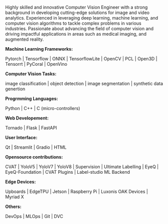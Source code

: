 Highly skilled and innovative Computer Vision Engineer with a strong background in developing cutting-edge solutions for image and video analytics. Experienced in leveraging deep learning, machine learning, and computer vision algorithms to tackle complex problems in various industries. Passionate about advancing the field of computer vision and driving impactful applications in areas such as medical imaging, and augmented reality.


**Machine Learning Frameworks:**

Pytorch | Tensorflow | ONNX | TensorflowLite | OpenCV | PCL | Open3D | Tensorrt | PyCoral | OpenVino 

**Computer Vision Tasks:**

image classification | object detection | image segmentation | synthetic data genertion

**Progrmming Languages:**

Python | C++ | C (micro-controllers)

**Web Developement:**

Tornado | Flask | FastAPI

**User Interface:**

Qt | Streamlit | Gradio | HTML

**Opensource contributions:**

CVAT | YoloV5 | YoloV7 | YoloV8 | Supervision | Ultimate Labelling | EyeQ | EyeQ-Foundation | CVAT Plugins | Label-studio ML Backend

**Edge Devices:**

Upboards | EdgeTPU | Jetson | Raspberry Pi | Luxonis OAK Devices | Myriad X

**Others:**

DevOps | MLOps | Git | DVC
